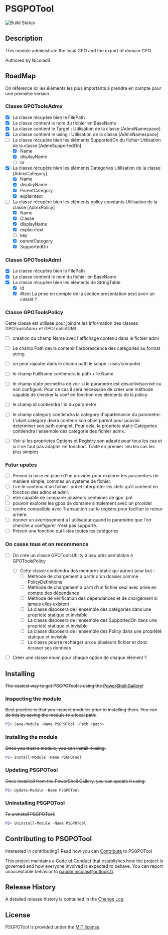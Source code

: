 # PSGPOTool

![Build Status](https://build.status.url.here)

## Description

This module administrate the local GPO and the export of domain GPO

Authored by NicolasB

## RoadMap
On référence ici les éléments les plus importants à prendre en compte pour une première version.
### Classe GPOToolsAdmx
* [x]  La classe récupère bien le FilePath
* [x]  La classe contient le nom du fichier en BaseName
* [x]  La classe contient le Target : Utilisation de la classe [AdmxNamespace]
* [x]  La classe contient le using : Utilisation de la classe [AdmxNamespace]
* [ ]  La classe récupère bien les éléments SupportedOn du fichier
Utilisation de la classe [AdmxSupportedOn]
    * [x]  Name
    * [x]  displayName
    * [ ]  or
* [x]  La classe récupère bien les éléments Categories
Utilisation de la classe [AdmxCategory]
    * [x]  Name
    * [x]  displayName
    * [x]  ParentCategory
    * [x]  explaintext
* [ ]  La classe récupère bien les éléments policy constants
Utilisation de la classe [AdmxPolicy]
    * [x]  Name
    * [x]  Classe
    * [x]  displayName
    * [x]  explainText
    * [ ]  key
    * [x]  parentCategory
    * [x]  SupportedOn

### Classe GPOToolsAdml
* [x]  La classe récupère bien le FilePath
* [x]  La classe contient le nom du fichier en BaseName
* [x]  La classe récupère bien les éléments de StringTable
    * [x]  id
    * [x]  #text
La prise en compte de la section presentation peut avoir un intérêt ?

### Classe GPOToolsPolicy
Cette classe est utilisée pour joindre les information des classes GPOToolsAdmx et GPOToolsADML.
* [ ]  creation du champ Name avec l'affichage contenu dans le fichier adml
* [ ]  Le champ Path devra contenir l'arborescence des categories au format string
* [ ]  on peut rajouter dans le champ path le scope : user/computer
* [ ]  le champ FullName contiendra le path + le Name
* [ ]  le champ state permettra de voir si le parametre est desactivé\acrivé ou non configuré. Pour ce cas il sera necessaire de créer une méthode capable de checker la conf en fonction des elements de la policy
* [ ]  le champ id contiendra l'id du parametre
* [ ]  le champ category contiendra la category d'apartenance du parametre. L'objet category devra contenir son objet parent pour pouvoir determiner son path complet. Pour cela, la propriete static Categories contiendra l'ensemble des categorie des fichier admx.
* [ ]  Voir si les proprietes Options et Registry son adapté pour tous les cas et si il ne faut pas adapter en fonction. Traité en premier lieu les cas les plus simples


### Futur upates
* [ ]  Prevoir la mise en place d'un provider pour explorer les parametres de maniere simple, commes un systeme de fichier.
* [ ]  Lire le contenu d'un fichier .pol et interpreter les clefs qu'il contient en fonction des admx et adml.
* [ ]  etre capable de comparer plusieurs centaines de gpo .pol
* [ ]  pouvoir explorer les gpos de domaine simplement avec un provider
* [ ]  rendre compatible avec Transaction sur le registre pour faciliter le retour arriere.
* [ ]  donner un avertissement a l'utilisateur quand le paramètre que l'on cherche a configurer n'est pas supporté.
* [ ]  Prévoir une fonction qui listes toutes les catégories

### On casse tous et on recommence
* [ ]  On créé un classe GPOToolsUtility à peu prês semblable à GPOToolsPolicy
    * [ ]  Cette classe contiendra des membres static qui auront pour but :
        * [ ]  Méthode de chargement à partir d'un dossier comme PolicyDefinitions
        * [ ]  Méthode de chargement à parti d'un fichier seul avec prise en compte des dépendance
        * [ ]  Méthode de vérification des dépendances et de chargement si jamais elles existent
        * [ ]  La classe disposera de l'ensemble des catégories dans une propriété statique et invisible
        * [ ]  La classe disposera de l'ensemble des SupportedOn dans une propriété statique et invisible
        * [ ]  La classe disposera de l'ensemble des Policy dans une propriété statique et invisible
        * [ ]  La classe pourra recharger un ou plusieurs fichier et donc écraser ses données

* [ ]  Créer une classe enum pour chaque option de chaque élément ?


## Installing

~~The easiest way to get PSGPOTool is using the [PowerShell Gallery](https://powershellgallery.com/packages/PSGPOTool/)!~~

### Inspecting the module

~~Best practice is that you inspect modules prior to installing them. You can do this by saving the module to a local path:~~

``` PowerShell
PS> Save-Module -Name PSGPOTool -Path <path>
```

### Installing the module

~~Once you trust a module, you can install it using:~~

``` PowerShell
PS> Install-Module -Name PSGPOTool
```

### Updating PSGPOTool

~~Once installed from the PowerShell Gallery, you can update it using:~~

``` PowerShell
PS> Update-Module -Name PSGPOTool
```

### Uninstalling PSGPOTool

~~To uninstall PSGPOTool:~~

``` PowerShell
PS> Uninstall-Module -Name PSGPOTool
```

## Contributing to PSGPOTool

Interested in contributing? Read how you can [Contribute](contributing.md) to PSGPOTool

This project maintains a [Code of Conduct](code-of-conduct.md) that establishes how the project is governed and how everyone involved is expected to behave. You can report unacceptable behavior to [baudin.nicolas@outlook.fr](mailto:baudin.nicolas@outlook.fr).

## Release History

A detailed release history is contained in the [Change Log](CHANGELOG.md).

## License

PSGPOTool is provided under the [MIT license](LICENSE.md).

